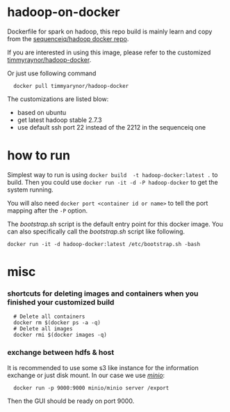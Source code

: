 # hadoop-on-docker

Dockerfile for spark on hadoop, this repo build is mainly learn and copy from the [sequenceiq/hadoop docker repo](https://github.com/sequenceiq/hadoop-docker).

If you are interested in using this image, please refer to the customized [timmyraynor/hadoop-docker](https://hub.docker.com/r/timmyraynor/hadoop-docker/).

Or just use following command

```shell
  docker pull timmyarynor/hadoop-docker
 ```

The customizations are listed blow:
- based on ubuntu
- get latest hadoop stable 2.7.3
- use default ssh port 22 instead of the 2212 in the sequenceiq one

# how to run

Simplest way to run is using `docker build  -t hadoop-docker:latest .` to build. Then you could  use `docker run -it -d -P hadoop-docker` to get the system running.

You will also need `docker port <container id or name>` to tell the port mapping after the `-P` option.

The *bootstrap.sh* script is the default entry point for this docker image. You can also specifically call the *bootstrap.sh* script like following.

```shell
docker run -it -d hadoop-docker:latest /etc/bootstrap.sh -bash
```

# misc

### shortcuts for deleting images and containers when you finished your customized build

```shell
  # Delete all containers
  docker rm $(docker ps -a -q)
  # Delete all images
  docker rmi $(docker images -q)
```

### exchange between hdfs & host

It is recommended to use some s3 like instance for the information exchange or just disk mount. In our case we use [*minio*](https://minio.io/):

```shell
  docker run -p 9000:9000 minio/minio server /export
```

Then the GUI should be ready on port 9000.
  
